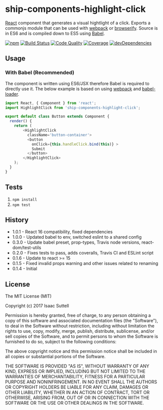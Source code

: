 # ship-components-highlight-click
[React](http://facebook.github.io/react/) component that generates a visual hightlight of a click. Exports a commonjs module that can be used with [webpack](http://webpack.github.io/) or [browserify](http://browserify.org/). Source is in ES6 and is compiled down to ES5 using [Babel](https://babeljs.io/).

[![npm](https://img.shields.io/npm/v/ship-components-highlight-click.svg?maxAge=2592000)](https://www.npmjs.com/package/ship-components-highlight-click)
[![Build Status](http://img.shields.io/travis/ship-components/ship-components-highlight-click/master.svg?style=flat)](https://travis-ci.org/ship-components/ship-components-highlight-click)
[![Code Quality](https://img.shields.io/codeclimate/github/ship-components/ship-components-highlight-click.svg?style=flat)](https://codeclimate.com/github/ship-components/ship-components-highlight-click)
[![Coverage](http://img.shields.io/coveralls/ship-components/ship-components-highlight-click.svg?style=flat)](https://coveralls.io/github/ship-components/ship-components-highlight-click?branch=master)
[![devDependencies](https://img.shields.io/david/dev/ship-components/ship-components-highlight-click.svg?style=flat)](https://david-dm.org/ship-components/ship-components-highlight-click?type=dev)

## Usage

### With Babel (Recommended)
The component is written using ES6/JSX therefore Babel is required to directly use it. The below example is based on using [webpack](http://webpack.github.io/) and [babel-loader](https://github.com/babel/babel-loader).
```js
import React, { Component } from 'react';
import HighlightClick from 'ship-components-highlight-click';

export default class Button extends Component {
  render() {
    return (
        <HighlightClick
          className='button-container'>
          <button
            onClick={this.handleClick.bind(this)} >
            Submit
          </button>
        </HighlightClick>
    );
  }
}
```

## Tests

1. `npm install`
2. `npm test`

## History
* 1.0.1 - React 16 compatibility, fixed dependencies
* 1.0.0 - Updated babel to env, switched eslint to a shared config
* 0.3.0 - Update babel preset, prop-types, Travis node versions, react-dom/test-utils
* 0.2.0 - Fixes tests to pass, adds coveralls, Travis CI and ESLint script
* 0.1.6 - Update to react >= 15
* 0.1.5 - Fixed invalid props warning and other issues related to renaming
* 0.1.4 - Initial

## License
The MIT License (MIT)

Copyright (c) 2017 Isaac Suttell

Permission is hereby granted, free of charge, to any person obtaining a copy
of this software and associated documentation files (the "Software"), to deal
in the Software without restriction, including without limitation the rights
to use, copy, modify, merge, publish, distribute, sublicense, and/or sell
copies of the Software, and to permit persons to whom the Software is
furnished to do so, subject to the following conditions:

The above copyright notice and this permission notice shall be included in all
copies or substantial portions of the Software.

THE SOFTWARE IS PROVIDED "AS IS", WITHOUT WARRANTY OF ANY KIND, EXPRESS OR
IMPLIED, INCLUDING BUT NOT LIMITED TO THE WARRANTIES OF MERCHANTABILITY,
FITNESS FOR A PARTICULAR PURPOSE AND NONINFRINGEMENT. IN NO EVENT SHALL THE
AUTHORS OR COPYRIGHT HOLDERS BE LIABLE FOR ANY CLAIM, DAMAGES OR OTHER
LIABILITY, WHETHER IN AN ACTION OF CONTRACT, TORT OR OTHERWISE, ARISING FROM,
OUT OF OR IN CONNECTION WITH THE SOFTWARE OR THE USE OR OTHER DEALINGS IN THE
SOFTWARE.
